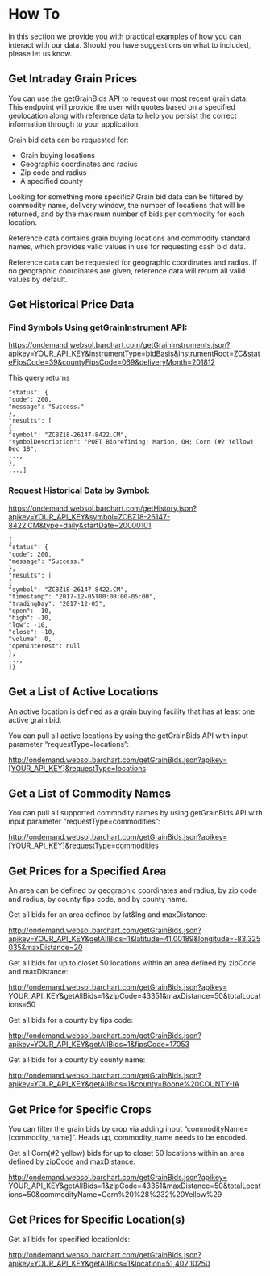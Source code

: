 # How To
In this section we provide you with practical examples of how you can interact with our data.  Should you have suggestions on what to included, please let us know.

## Get Intraday Grain Prices

You can use the getGrainBids API to request our most recent grain data.  This endpoint will provide the user with quotes based on a specified geolocation along with reference data to help you persist the correct information through to your application.

Grain bid data can be requested for:
* Grain buying locations
* Geographic coordinates and radius
* Zip code and radius 
* A specified county

Looking for something more specific?  Grain bid data can be filtered by commodity name, delivery window, the number of locations that will be returned, and by the maximum number of bids per commodity for each location.

Reference data contains grain buying locations and commodity standard names, which provides valid values in use for requesting cash bid data.

Reference data can be requested for geographic coordinates and radius. If no geographic coordinates are given, reference data will return all valid values by default.

## Get Historical Price Data

### Find Symbols Using getGrainInstrument API:

 https://ondemand.websol.barchart.com/getGrainInstruments.json?apikey=YOUR_API_KEY&instrumentType=bidBasis&instrumentRoot=ZC&stateFipsCode=39&countyFipsCode=069&deliveryMonth=201812

This query returns
```
"status": {
"code": 200,
"message": "Success."
},
"results": [
{
"symbol": "ZCBZ18-26147-8422.CM",
"symbolDescription": "POET Biorefining; Marion, OH; Corn (#2 Yellow) Dec 18",
...,
},
...,]
```
### Request Historical Data by Symbol:

https://ondemand.websol.barchart.com/getHistory.json?apikey=YOUR_API_KEY&symbol=ZCBZ18-26147-8422.CM&type=daily&startDate=20000101
```
{
"status": {
"code": 200,
"message": "Success."
},
"results": [
{
"symbol": "ZCBZ18-26147-8422.CM",
"timestamp": "2017-12-05T00:00:00-05:00",
"tradingDay": "2017-12-05",
"open": -10,
"high": -10,
"low": -10,
"close": -10,
"volume": 0,
"openInterest": null
},
...,
]}
```

## Get a List of Active Locations

An active location is defined as a grain buying facility that has at least one active grain bid.

You can pull all active locations by using the getGrainBids API with input parameter “requestType=locations”:

http://ondemand.websol.barchart.com/getGrainBids.json?apikey=[YOUR_API_KEY]&requestType=locations

## Get a List of Commodity Names

You can pull all supported commodity names by using getGrainBids API with input parameter “requestType=commodities”:

http://ondemand.websol.barchart.com/getGrainBids.json?apikey=[YOUR_API_KEY]&requestType=commodities

## Get Prices for a Specified Area
An area can be defined by geographic coordinates and radius, by zip code and radius, by county fips code, and by county name.

Get all bids for an area defined by lat&lng and maxDistance:

http://ondemand.websol.barchart.com/getGrainBids.json?apikey=YOUR_API_KEY&getAllBids=1&latitude=41.00189&longitude=-83.325035&maxDistance=20

Get all bids for up to closet 50 locations within an area defined by zipCode and maxDistance:

http://ondemand.websol.barchart.com/getGrainBids.json?apikey= YOUR_API_KEY&getAllBids=1&zipCode=43351&maxDistance=50&totalLocations=50

Get all bids for a county by fips code:

http://ondemand.websol.barchart.com/getGrainBids.json?apikey=YOUR_API_KEY&getAllBids=1&fipsCode=17053

Get all bids for a county by county name:

http://ondemand.websol.barchart.com/getGrainBids.json?apikey=YOUR_API_KEY&getAllBids=1&county=Boone%20COUNTY-IA

## Get Price for Specific Crops
You can filter the grain bids by crop via adding input “commodityName=[commodity_name]“. Heads up, commodity_name needs to be encoded.

Get all Corn(#2 yellow) bids for up to closet 50 locations within an area defined by zipCode and maxDistance:

http://ondemand.websol.barchart.com/getGrainBids.json?apikey= YOUR_API_KEY&getAllBids=1&zipCode=43351&maxDistance=50&totalLocations=50&commodityName=Corn%20%28%232%20Yellow%29


## Get Prices for Specific Location(s)
Get all bids for specified locationIds:

http://ondemand.websol.barchart.com/getGrainBids.json?apikey=YOUR_API_KEY&getAllBids=1&location=51,402,10250



